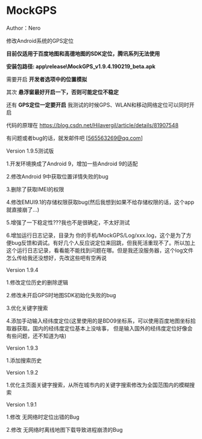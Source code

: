 # MockGPS

Author：Nero

修改Android系统的GPS定位

__目前仅适用于百度地图和高德地图的SDK定位，腾讯系列无法使用__

__安装包路径: app\release\MockGPS_v1.9.4.190219_beta.apk__

需要开启 __开发者选项中的位置模拟__

其次 __悬浮窗最好开启一下，否则可能定位不稳定__

还有 __GPS定位一定要开启__  我测试的时候GPS、WLAN和移动网络定位可以同时开启

代码的原理在 https://blog.csdn.net/Hilavergil/article/details/81907548

有问题或者bug的话，就发邮件吧 [565563269@qq.com]

Version 1.9.5测试版

  1.开发环境换成了Android 9，增加一些Android 9的适配
  
  2.修改Android 9中获取位置详情失败的bug
  
  3.删除了获取IMEI的权限
  
  4.修改EMUI9.1的存储权限获取bug(然后我想到如果不给存储权限的话，这个app就直接崩了...)
  
  5.增强了一下稳定性???我也不是很确定，不太好测试
  
  6.增加运行日志记录，目录为 你的手机/MockGPS/Log/xxx.log，这个是为了方便bug反馈和调试。有好几个人反应说定位来回跳，但我死活重现不了。所以加上这个运行日志记录，看看能不能找到问题在哪。但是我还没服务器，这个log文件怎么传给我还没想好，先改这些吧有空再说

Version 1.9.4

  1.修改定位历史的删除逻辑
  
  2.修改未开启GPS时地图SDK初始化失败的bug
  
  3.优化关键字搜索
  
  4.添加手动输入经纬度定位(这里使用的是BD09坐标系，可以使用百度地图坐标拾取器获取。国内的经纬度定位基本上没啥事，
    但是输入国外的经纬度定位好像会有些问题，还不知道为啥)

Version 1.9.3

  1.添加搜索历史

Version 1.9.2

  1.优化主页面关键字搜索，从所在城市内的关键字搜索修改为全国范围内的模糊搜索

Version 1.9.1
  
  1.修改 无网络时定位出错的Bug
  
  2.修改 无网络时离线地图下载导致进程崩溃的Bug
  

